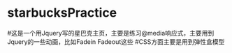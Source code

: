 # starbucksPractice
#这是一个用Jquery写的星巴克主页，主要是练习@media响应式，主要用到Jquery的一些动画，比如Fadein Fadeout这些
#CSS方面主要是用到弹性盒模型

